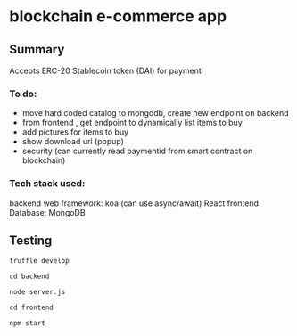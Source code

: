 # blockchain e-commerce app

## Summary 

Accepts ERC-20 Stablecoin token (DAI) for payment

### To do:

- move hard coded catalog to mongodb, create new endpoint on backend
- from frontend , get endpoint to dynamically list items to buy
- add pictures for items to buy
- show download url (popup)
- security (can currently read paymentid from smart contract on blockchain)

### Tech stack used:

backend web framework: koa (can use async/await)
React frontend
Database: MongoDB

## Testing

`truffle develop`

`cd backend`

`node server.js`

`cd frontend`

`npm start`

